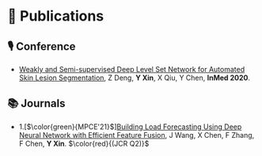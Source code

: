 # 📝 Publications 
## 🎙 Conference
- [Weakly and Semi-supervised Deep Level Set Network for Automated Skin Lesion Segmentation](https://link.springer.com/chapter/10.1007/978-981-15-5852-8_14), Z Deng, **Y Xin**, X Qiu, Y Chen, **InMed 2020**.

## 📚 Journals
- 1.[$\color{green}{MPCE'21}$][Building Load Forecasting Using Deep Neural Network with Efficient Feature Fusion](https://ieeexplore.ieee.org/abstract/document/9319813), J Wang, X Chen, F Zhang, F Chen, **Y Xin**. $\color{red}{(JCR Q2)}$
